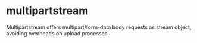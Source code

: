 # multipartstream
Multipartstream offers multipart/form-data body requests as stream object, avoiding overheads on upload processes.
